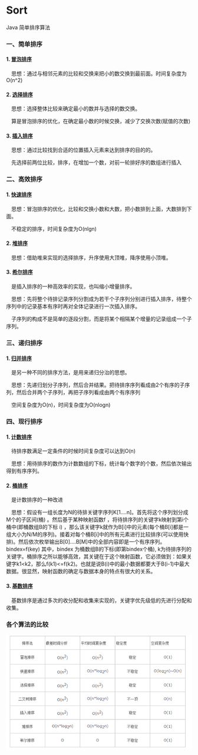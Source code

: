 # Sort
Java 简单排序算法

### 一、简单排序
#### 1. [冒泡排序](https://github.com/Alamusitl/Sort/tree/master/Sort/src/main/java/com/owl/BubbleSort.java)
&emsp;思想：通过与相邻元素的比较和交换来把小的数交换到最前面。时间复杂度为O(n^2)
#### 2. [选择排序](https://github.com/Alamusitl/Sort/tree/master/Sort/src/main/java/com/owl/SelectSort.java)
&emsp;思想：选择整体比较来确定最小的数并与选择的数交换。

&emsp;算是冒泡排序的优化，在确定最小数的时候交换，减少了交换次数(赋值的次数)
#### 3. [插入排序](https://github.com/Alamusitl/Sort/tree/master/Sort/src/main/java/com/owl/InsertSort.java)
&emsp;思想：通过比较找到合适的位置插入元素来达到排序的目的的。

&emsp;先选择前两位比较，排序，在增加一个数，对前一轮排好序的数组进行插入

### 二、高效排序
#### 1. [快速排序](https://github.com/Alamusitl/Sort/tree/master/Sort/src/main/java/com/owl/QuickSort.java)
&emsp;思想：冒泡排序的优化，比较和交换小数和大数，把小数排到上面，大数排到下面。

&emsp;不稳定的排序，时间复杂度为O(nlgn)

#### 2. [堆排序](https://github.com/Alamusitl/Sort/tree/master/Sort/src/main/java/com/owl/HeapSort.java)
&emsp;思想：借助堆来实现的选择排序，升序使用大顶堆，降序使用小顶堆。

#### 3. [希尔排序](https://github.com/Alamusitl/Sort/tree/master/Sort/src/main/java/com/owl/ShellSort.java)
&emsp;是插入排序的一种高效率的实现，也叫缩小增量排序。

&emsp;思想：先将整个待排记录序列分割成为若干个子序列分别进行插入排序，待整个序列中的记录基本有序时再对全体记录进行一次插入排序。

&emsp;子序列的构成不是简单的逐段分割，而是将某个相隔某个增量的记录组成一个子序列。

### 三、递归排序

#### 1. [归并排序](https://github.com/Alamusitl/Sort/tree/master/Sort/src/main/java/com/owl/MergeSort.java)
&emsp;是另一种不同的排序方法，是用来递归分治的思想。

&emsp;思想：先递归划分子序列，然后合并结果。把待排序序列看成由2个有序的子序列，然后合并两个子序列，再把子序列看成由两个有序序列

&emsp;空间复杂度为O(n)，时间复杂度为O(nlogn)

### 四、现行排序

#### 1. [计数排序](https://github.com/Alamusitl/Sort/tree/master/Sort/src/main/java/com/owl/CountSort.java)
&emsp;待排序数满足一定条件的时候时间复杂度可以达到O(n)

&emsp;思想：用待排序的数作为计数数组的下标，统计每个数字的个数，然后依次输出得到有序序列。

#### 2. [桶排序](https://github.com/Alamusitl/Sort/tree/master/Sort/src/main/java/com/owl/BucketSort.java)
&emsp;是计数排序的一种改进

&emsp;思想：假设有一组长度为N的待排关键字序列K[1....n]。首先将这个序列划分成M个的子区间(桶) 。然后基于某种映射函数f ，将待排序列的关键字k映射到第i个桶中(即桶数组B的下标 i) ，那么该关键字k就作为B[i]中的元素(每个桶B[i]都是一组大小为N/M的序列)。接着对每个桶B[i]中的所有元素进行比较排序(可以使用快排)。然后依次枚举输出B[0]....B[M]中的全部内容即是一个有序序列。bindex=f(key)   其中，bindex 为桶数组B的下标(即第bindex个桶), k为待排序列的关键字。桶排序之所以能够高效，其关键在于这个映射函数，它必须做到：如果关键字k1<k2，那么f(k1)<=f(k2)。也就是说B(i)中的最小数据都要大于B(i-1)中最大数据。很显然，映射函数的确定与数据本身的特点有很大的关系。

#### 3. [基数排序](https://github.com/Alamusitl/Sort/tree/master/Sort/src/main/java/com/owl/RadixSort.java)
&emsp;基数排序是通过多次的收分配和收集来实现的，关键字优先级低的先进行分配和收集。

### 各个算法的比较
![各个算法的比较](https://github.com/Alamusitl/Sort/raw/master/img/compare.png)